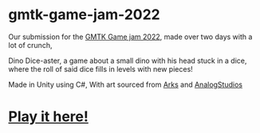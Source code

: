 # gmtk-game-jam-2022
Our submission for the [GMTK Game jam 2022](https://itch.io/jam/gmtk-jam-2022), made over two days with a lot of crunch,

Dino Dice-aster, a game about a small dino with his head stuck in a dice, where the roll of said dice fills in levels with new pieces!

Made in Unity using C#, With art sourced from [Arks](https://arks.itch.io/dino-characters) and [AnalogStudios](https://analogstudios.itch.io/four-seasons-platformer-tileset)

# [Play it here!](https://dotshell.itch.io/dino-diceaster)
